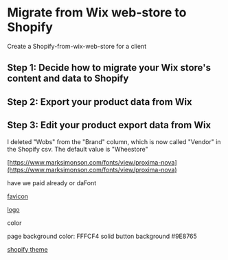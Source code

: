 # Migrate from Wix web-store to Shopify
Create a Shopify-from-wix-web-store for a client


## Step 1: Decide how to migrate your Wix store's content and data to Shopify


## Step 2: Export your product data from Wix


## Step 3: Edit your product export data from Wix

I deleted "Wobs" from the "Brand" column, which is now called "Vendor" in the Shopify csv. The default value is "Wheestore"

[https://www.marksimonson.com/fonts/view/proxima-nova](https://www.marksimonson.com/fonts/view/proxima-nova)

have we paid already or daFont

 [favicon](https://static.wixstatic.com/media/850da3_b494cc2980194c86a01637cca22bb5c6%7Emv2.png/v1/fill/w_192%2Ch_192%2Clg_1%2Cusm_0.66_1.00_0.01/850da3_b494cc2980194c86a01637cca22bb5c6%7Emv2.png) 

[logo](https://static.wixstatic.com/media/850da3_bde645e16de14ee692fbbf00b6ddff41~mv2.png/v1/fill/w_250,h_76,al_c,q_85,enc_auto/Whee_logo_black.png)

color

page background color: FFFCF4
solid button background #9E8765



[shopify theme](https://themes.shopify.com/themes/spotlight/styles/default/preview?surface_detail=designers&surface_inter_position=1&surface_intra_position=3&surface_type=designers)
